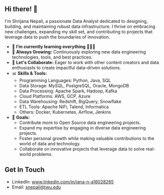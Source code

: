 ## Hi there! 👋

I'm Shrijana Nepali, a passionate Data Analyst dedicated to designing, building, and maintaining robust data infrastructure. I thrive on embracing new challenges, expanding my skill set, and contributing to projects that leverage data to push the boundaries of innovation.

- 🔭 **I’m currently learning everything** 🧑🏻‍💻
- 🌱 **Always Growing:** Continuously exploring new data engineering technologies, tools, and best practices.
- 👯 **Let's Collaborate:** Eager to work with other content creators and data enthusiasts to create impactful data-driven solutions.
- 📊 **Skills & Tools:** 
  - Programming Languages: Python, Java, SQL
  - Data Storage: MySQL, PostgreSQL, Oracle, MongoDB
  - Data Processing: Apache Spark, Hadoop, Kafka
  - Cloud Platforms: AWS, GCP, Azure
  - Data Warehousing: Redshift, BigQuery, Snowflake
  - ETL Tools: Apache NiFi, Talend, Informatica
  - Others: Docker, Kubernetes, Airflow, Jenkins
- 🥅 **Goals:** 
  - Contribute more to Open Source data engineering projects.
  - Expand my expertise by engaging in diverse data engineering projects.
  - Foster personal growth while making valuable contributions to the world of data and technology.
  - Collaborate on innovative projects that leverage data to solve real-world problems.

## Get In Touch

- LinkedIn: www.linkedin.com/in/jana-n-a16028265
- Email: snepali@twu.edu
